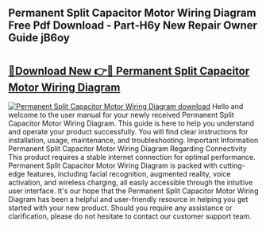 ## Permanent Split Capacitor Motor Wiring Diagram Free Pdf Download - Part-H6y New Repair Owner Guide jB6oy

# <h2><a href="http://dfi0vh.blite.top/?on=Permanent+Split+Capacitor+Motor+Wiring+Diagram">🔗Download New 👉🔴 Permanent Split Capacitor Motor Wiring Diagram</a></h2>

[![Permanent Split Capacitor Motor Wiring Diagram download](https://i.imgur.com/lujVjoI.png)](http://dfi0vh.blite.top/?on=Permanent+Split+Capacitor+Motor+Wiring+Diagram)
Hello and welcome to the user manual for your newly received Permanent Split Capacitor Motor Wiring Diagram. This guide is here to help you understand and operate your product successfully. You will find clear instructions for installation, usage, maintenance, and troubleshooting. Important Information Permanent Split Capacitor Motor Wiring Diagram Regarding Connectivity This product requires a stable internet connection for optimal performance. Permanent Split Capacitor Motor Wiring Diagram is packed with cutting-edge features, including facial recognition, augmented reality, voice activation, and wireless charging, all easily accessible through the intuitive user interface. It's our hope that the Permanent Split Capacitor Motor Wiring Diagram has been a helpful and user-friendly resource in helping you get started with your new product. Should you require any assistance or clarification, please do not hesitate to contact our customer support team.
